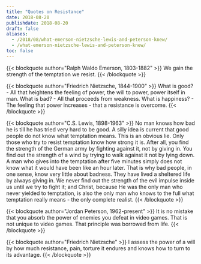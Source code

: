 ```yaml
---
title: "Quotes on Resistance"
date: 2018-08-20
publishdate: 2018-08-20
draft: false
aliases:
  - /2018/08/what-emerson-nietzsche-lewis-and-peterson-knew/
  - /what-emerson-nietzsche-lewis-and-peterson-knew/
toc: false
---
```


{{< blockquote author="Ralph Waldo Emerson, 1803-1882" >}}
We gain the strength of the temptation we resist. 
{{< /blockquote >}}

{{< blockquote author="Friedrich Nietzsche, 1844-1900" >}}
What is good? - All that heightens the feeling of power, the will to power, power itself in man. What is bad? - All that proceeds from weakness. What is happiness? - The feeling that power increases - that a resistance is overcome.
{{< /blockquote >}}

{{< blockquote author="C.S. Lewis, 1898-1963" >}}
No man knows how bad he is till he has tried very hard to be good. A silly idea is current that good people do not know what temptation means. This is an obvious lie. Only those who try to resist temptation know how strong it is. After all, you find the strength of the German army by fighting against it, not by giving in. You find out the strength of a wind by trying to walk against it not by lying down. A man who gives into the temptation after five minutes simply does not know what it would have been like an hour later. That is why bad people, in one sense, know very little about badness. They have lived a sheltered life by always giving in. We never find out the strength of the evil impulse inside us until we try to fight it; and Christ, because He was the only man who never yielded to temptation, is also the only man who knows to the full what temptation really means - the only complete realist.
{{< /blockquote >}}

{{< blockquote author="Jordan Peterson, 1962-present" >}}
It is no mistake that you absorb the power of enemies you defeat in video games. That is not unique to video games. That principle was borrowed from life. 
{{< /blockquote >}}

{{< blockquote author="Friedrich Nietzsche" >}}
I assess the power of a will by how much resistance, pain, torture it endures and knows how to turn to its advantage.
{{< /blockquote >}}
